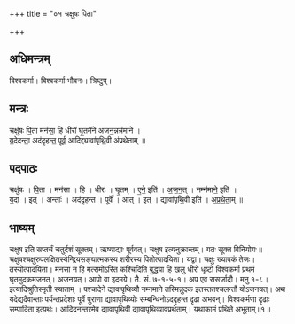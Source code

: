 +++
title = "०१ चक्षुषः पिता"

+++
## अधिमन्त्रम्
विश्वकर्मा। विश्वकर्मा भौवनः। त्रिष्टुप्।

## मन्त्रः
चक्षु॑षः पि॒ता मन॑सा॒ हि धीरो॑ घृ॒तमे॑ने अजन॒न्नन्न॑माने ।  
य॒देदन्ता॒ अद॑दृहन्त॒ पूर्व॒ आदिद्द्यावा॑पृथि॒वी अ॑प्रथेताम् ॥

## पदपाठः
चक्षु॑षः । पि॒ता । मन॑सा । हि । धीरः॑ । घृ॒तम् । ए॒ने॒ इति॑ । अ॒ज॒न॒त् । नम्न॑माने॒ इति॑ ।  
य॒दा । इत् । अन्ताः॑ । अद॑दृहन्त । पूर्वे॑ । आत् । इत् । द्यावा॑पृथि॒वी इति॑ । अ॒प्र॒थे॒ता॒म् ॥

## भाष्यम्
चक्षुष इति सप्तर्चं चतुर्दशं सूक्तम्। ऋष्याद्याः पूर्ववत्। चक्षुष इत्यनुक्रान्तम्। गतः सूक्त विनियोगः॥चक्षुषश्चक्षुरुपलक्षितस्येन्द्रियसङ्घात्मकस्य शरीरस्य पितोत्पादयिता। यद्वा। चक्षुः ख्यापकं तेजः। तस्योत्पादयिता। मनसा न हि मत्समोऽस्ति कश्चिदिति बुद्ध्या हि खलु धीरो धृष्टो विश्वकर्मा प्रथमं घृतमुदकमजनत्। अजनयत्। आपो वा इदमग्रे। तै. सं. ७-१-५-१। अप एव ससर्जादौ। मनु १-८। इत्यादिश्रुतिस्मृती स्याताम् । पश्चादेने द्यावापृथिव्यौ नम्नमाने तस्मिन्नुदक इतस्ततश्चलन्तौ योऽजनयत्। अथ यदेद्यदैवान्ताः पर्यन्तप्रदेशाः पूर्वे पुराणा द्यावापृथिव्योः सम्बन्धिनोऽददृहन्त दृढा अभवन्। विश्वकर्मणा दृढाः सम्पादिता इत्यर्थः। आदिदनन्तरमेव द्यावापृथिवी द्यावापृथिव्यावप्रथेताम्। यथाकामं प्रथिते अभूताम्॥१॥